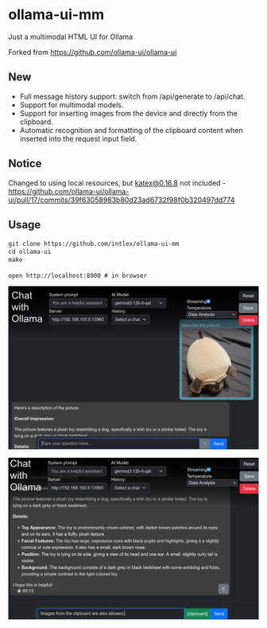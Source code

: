 # ollama-ui-mm

Just a multimodal HTML UI for Ollama

Forked from https://github.com/ollama-ui/ollama-ui

## New
* Full message history support: switch from /api/generate to /api/chat.
* Support for multimodal models.
* Support for inserting images from the device and directly from the clipboard.
* Automatic recognition and formatting of the clipboard content when inserted into the request input field.

## Notice

Сhanged to using local resources, but katex@0.16.8 not included - https://github.com/ollama-ui/ollama-ui/pull/17/commits/39f63058983b80d23ad6732f98f0b320497dd774

## Usage

```
git clone https://github.com/intlex/ollama-ui-mm
cd ollama-ui
make

open http://localhost:8000 # in browser
```

![screenshot1](/screenshot1.png?raw=true)

![screenshot2](/screenshot2.png?raw=true)
